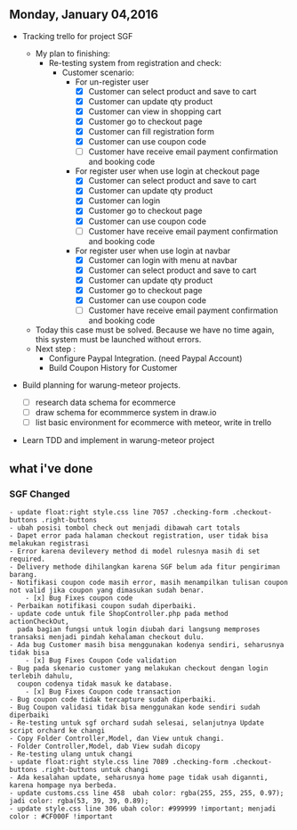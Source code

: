 ## Monday, January 04,2016
- Tracking trello for project SGF 
	- My plan to finishing:
		- Re-testing system from registration and check:
			- Customer scenario:
				- For un-register user
					- [x] Customer can select product and save to cart
					- [x] Customer can update qty product
					- [x] Customer can view in shopping cart
					- [x] Customer go to checkout page
					- [x] Customer can fill registration form
					- [x] Customer can use coupon code
					- [ ] Customer have receive email payment confirmation and booking code
				- For register user when use login at checkout page
					- [x] Customer can select product and save to cart
					- [x] Customer can update qty product
					- [x] Customer can login
					- [x] Customer go to checkout page
					- [x] Customer can use coupon code
					- [ ] Customer have receive email payment confirmation and booking code
				- For register user when use login at navbar
					- [x] Customer can login with menu at navbar
					- [x] Customer can select product and save to cart
					- [x] Customer can update qty product
					- [x] Customer go to checkout page
					- [x] Customer can use coupon code
					- [ ] Customer have receive email payment confirmation and booking code
	- Today this case must be solved. Because we have no time again, this system must be launched without errors.
	- Next step : 
		- Configure Paypal Integration. (need Paypal Account)
		- Build Coupon History for Customer

- Build planning for warung-meteor projects.
	- [ ] research data schema for ecommerce
	- [ ] draw schema for ecommmerce system in draw.io
	- [ ] list basic environment for ecommerce with meteor, write in trello
	
- Learn TDD and implement in warung-meteor project

## what i've done
### SGF Changed
	- update float:right style.css line 7057 .checking-form .checkout-buttons .right-buttons 
	- ubah posisi tombol check out menjadi dibawah cart totals
	- Dapet error pada halaman checkout registration, user tidak bisa melakukan registrasi
	- Error karena devilevery method di model rulesnya masih di set required.
	- Delivery methode dihilangkan karena SGF belum ada fitur pengiriman barang.
	- Notifikasi coupon code masih error, masih menampilkan tulisan coupon not valid jika coupon yang dimasukan sudah benar. 
		- [x] Bug Fixes coupon code
	- Perbaikan notifikasi coupon sudah diperbaiki.
	- update code untuk file ShopController.php pada method actionCheckOut, 
	  pada bagian fungsi untuk login diubah dari langsung memproses transaksi menjadi pindah kehalaman checkout dulu.
	- Ada bug Customer masih bisa menggunakan kodenya sendiri, seharusnya tidak bisa
		- [x] Bug Fixes Coupon Code validation
	- Bug pada skenario customer yang melakukan checkout dengan login terlebih dahulu,
	  coupon codenya tidak masuk ke database.
		- [x] Bug Fixes Coupon code transaction
	- Bug coupon code tidak tercapture sudah diperbaiki.
	- Bug Coupon validasi tidak bisa menggunakan kode sendiri sudah diperbaiki
	- Re-testing untuk sgf orchard sudah selesai, selanjutnya Update script orchard ke changi
	- Copy Folder Controller,Model, dan View untuk changi.
	- Folder Controller,Model, dab View sudah dicopy
	- Re-testing ulang untuk changi
	- update float:right style.css line 7089 .checking-form .checkout-buttons .right-buttons untuk changi
	- Ada kesalahan update, seharusnya home page tidak usah digannti, karena hompage nya berbeda.
	- update customs.css line 458  ubah color: rgba(255, 255, 255, 0.97); jadi color: rgba(53, 39, 39, 0.89);
	- update style.css line 306 ubah color: #999999 !important; menjadi color : #CF000F !important
	
	
	